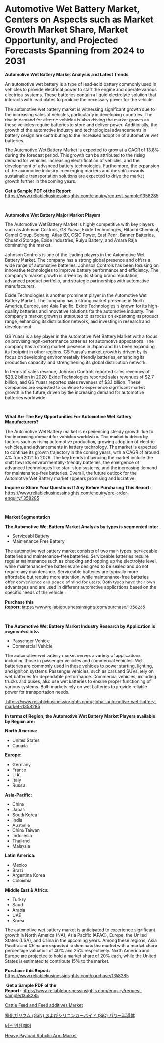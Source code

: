 <p><h1>Automotive Wet Battery Market, Centers on Aspects such as Market Growth Market Share, Market Opportunity, and Projected Forecasts Spanning from 2024 to 2031</h1></p><p><strong>Automotive Wet Battery Market Analysis and Latest Trends</strong></p>
<p><p>An automotive wet battery is a type of lead-acid battery commonly used in vehicles to provide electrical power to start the engine and operate various electrical systems. These batteries contain a liquid electrolyte solution that interacts with lead plates to produce the necessary power for the vehicle.</p><p>The automotive wet battery market is witnessing significant growth due to the increasing sales of vehicles, particularly in developing countries. The rise in demand for electric vehicles is also driving the market growth as these vehicles require batteries to store and deliver power. Additionally, the growth of the automotive industry and technological advancements in battery design are contributing to the increased adoption of automotive wet batteries.</p><p>The Automotive Wet Battery Market is expected to grow at a CAGR of 13.8% during the forecast period. This growth can be attributed to the rising demand for vehicles, increasing electrification of vehicles, and the development of advanced battery technologies. Furthermore, the expansion of the automotive industry in emerging markets and the shift towards sustainable transportation solutions are expected to drive the market growth further in the coming years.</p></p>
<p><strong>Get a Sample PDF of the Report:&nbsp;</strong> <a href="https://www.reliablebusinessinsights.com/enquiry/request-sample/1358285">https://www.reliablebusinessinsights.com/enquiry/request-sample/1358285</a></p>
<p>&nbsp;</p>
<p><strong>Automotive Wet Battery Major Market Players</strong></p>
<p><p>The Automotive Wet Battery Market is highly competitive with key players such as Johnson Controls, GS Yuasa, Exide Technologies, Hitachi Chemical, Camel Group, Sebang, Atlas BX, CSIC Power, East Penn, Banner Batteries, Chuanxi Storage, Exide Industries, Ruiyu Battery, and Amara Raja dominating the market.</p><p>Johnson Controls is one of the leading players in the Automotive Wet Battery Market. The company has a strong global presence and offers a wide range of automotive batteries. Johnson Controls has been focusing on innovative technologies to improve battery performance and efficiency. The company's market growth is driven by its strong brand reputation, advanced product portfolio, and strategic partnerships with automotive manufacturers.</p><p>Exide Technologies is another prominent player in the Automotive Wet Battery Market. The company has a strong market presence in North America, Europe, and Asia Pacific. Exide Technologies is known for its high-quality batteries and innovative solutions for the automotive industry. The company's market growth is attributed to its focus on expanding its product range, enhancing its distribution network, and investing in research and development.</p><p>GS Yuasa is a key player in the Automotive Wet Battery Market with a focus on providing high-performance batteries for automotive applications. The company has a strong market presence in Japan and has been expanding its footprint in other regions. GS Yuasa's market growth is driven by its focus on developing environmentally friendly batteries, enhancing its production capacity, and strengthening its global distribution network.</p><p>In terms of sales revenue, Johnson Controls reported sales revenues of $23.2 billion in 2020, Exide Technologies reported sales revenues of $2.7 billion, and GS Yuasa reported sales revenues of $3.1 billion. These companies are expected to continue to experience significant market growth in the future, driven by the increasing demand for automotive batteries worldwide.</p></p>
<p>&nbsp;</p>
<p><strong>What Are The Key Opportunities For Automotive Wet Battery Manufacturers?</strong></p>
<p><p>The Automotive Wet Battery market is experiencing steady growth due to the increasing demand for vehicles worldwide. The market is driven by factors such as rising automotive production, growing adoption of electric vehicles, and advancements in battery technology. The market is expected to continue its growth trajectory in the coming years, with a CAGR of around 4% from 2021 to 2026. The key trends influencing the market include the shift towards environmentally-friendly batteries, the emergence of advanced technologies like start-stop systems, and the increasing demand for maintenance-free batteries. Overall, the future outlook for the Automotive Wet Battery market appears promising and lucrative.</p></p>
<p><strong>Inquire or Share Your Questions If Any Before Purchasing This Report:</strong> <a href="https://www.reliablebusinessinsights.com/enquiry/pre-order-enquiry/1358285">https://www.reliablebusinessinsights.com/enquiry/pre-order-enquiry/1358285</a></p>
<p>&nbsp;</p>
<p><strong>Market Segmentation</strong></p>
<p><strong>The Automotive Wet Battery Market Analysis by types is segmented into:</strong></p>
<p><ul><li>Serviceabl Battery</li><li>Maintenance Free Battery</li></ul></p>
<p><p>The automotive wet battery market consists of two main types: serviceable batteries and maintenance-free batteries. Serviceable batteries require regular maintenance such as checking and topping up the electrolyte level, while maintenance-free batteries are designed to be sealed and do not require any maintenance. Serviceable batteries are typically more affordable but require more attention, while maintenance-free batteries offer convenience and peace of mind for users. Both types have their own advantages and are used in different automotive applications based on the specific needs of the vehicle.</p></p>
<p><strong>Purchase this Report:&nbsp;</strong><a href="https://www.reliablebusinessinsights.com/purchase/1358285">https://www.reliablebusinessinsights.com/purchase/1358285</a></p>
<p>&nbsp;</p>
<p><strong>The Automotive Wet Battery Market Industry Research by Application is segmented into:</strong></p>
<p><ul><li>Passenger Vehicle</li><li>Commercial Vehicle</li></ul></p>
<p><p>The automotive wet battery market serves a variety of applications, including those in passenger vehicles and commercial vehicles. Wet batteries are commonly used in these vehicles to power starting, lighting, and ignition systems. Passenger vehicles, such as cars and SUVs, rely on wet batteries for dependable performance. Commercial vehicles, including trucks and buses, also use wet batteries to ensure proper functioning of various systems. Both markets rely on wet batteries to provide reliable power for transportation needs.</p></p>
<p><a href="https://www.reliablebusinessinsights.com/global-automotive-wet-battery-market-r1358285">&nbsp;https://www.reliablebusinessinsights.com/global-automotive-wet-battery-market-r1358285</a></p>
<p><strong>In terms of Region, the Automotive Wet Battery Market Players available by Region are:</strong></p>
<p>
    <p> <strong> North America: </strong>
        <ul>
            <li>United States</li>
            <li>Canada</li>
        </ul>
        </p> 
    <p> <strong> Europe: </strong>
        <ul>
            <li>Germany</li>
            <li>France</li>
            <li>U.K.</li>
            <li>Italy</li>
            <li>Russia</li>
        </ul>
        </p> 
    <p> <strong> Asia-Pacific: </strong>
        <ul>
            <li>China</li>
            <li>Japan</li>
            <li>South Korea</li>
            <li>India</li>
            <li>Australia</li>
            <li>China Taiwan</li>
            <li>Indonesia</li>
            <li>Thailand</li>
            <li>Malaysia</li>
        </ul>
        </p> 
    <p> <strong> Latin America: </strong>
        <ul>
            <li>Mexico</li>
            <li>Brazil</li>
            <li>Argentina Korea</li>
            <li>Colombia</li>
        </ul>
        </p> 
    <p> <strong> Middle East & Africa: </strong>
        <ul>
            <li>Turkey</li>
            <li>Saudi</li>
            <li>Arabia</li>
            <li>UAE</li>
            <li>Korea</li>
        </ul>
    </p>
    </p>
<p><p>The automotive wet battery market is anticipated to experience significant growth in North America (NA), Asia Pacific (APAC), Europe, the United States (USA), and China in the upcoming years. Among these regions, Asia Pacific and China are expected to dominate the market with a market share percentage valuation of 40% and 25% respectively. North America and Europe are projected to hold a market share of 20% each, while the United States is estimated to contribute 15% to the market.</p></p>
<p><strong>Purchase this Report: </strong><a href="https://www.reliablebusinessinsights.com/purchase/1358285">https://www.reliablebusinessinsights.com/purchase/1358285</a></p>
<p>&nbsp;<strong>Get a Sample PDF of the Report:&nbsp;&nbsp;</strong><a href="https://www.reliablebusinessinsights.com/enquiry/request-sample/1358285">https://www.reliablebusinessinsights.com/enquiry/request-sample/1358285</a></p>
<p><strong></strong></p>
<p><p><a href="https://github.com/jerrycopelandthomaswsqd8q/Market-Research-Report-List-3/blob/main/cattle-feed-and-feed-additives-market.md">Cattle Feed and Feed additives Market</a></p><p><a href="https://medium.com/@byroalenzuela76845/2024%E5%B9%B4%E3%81%8B%E3%82%892031%E5%B9%B4%E3%81%BE%E3%81%A7%E3%81%AE%E6%9C%9F%E9%96%93%E3%81%AB%E4%BA%88%E6%B8%AC%E3%81%95%E3%82%8C%E3%82%8B%E3%82%AC%E3%83%AA%E3%82%A6%E3%83%A0%E7%AA%92%E5%8C%96%E7%89%A9-gan-%E3%81%8A%E3%82%88%E3%81%B3%E7%82%AD%E5%8C%96%E7%8F%AA%E7%B4%A0-sic-%E3%83%91%E3%83%AF%E3%83%BC%E3%82%BB%E3%83%9F%E3%82%B3%E3%83%B3%E3%83%80%E3%82%AF%E3%82%BF%E5%B8%82%E5%A0%B4%E3%81%AE%E5%8B%95%E5%90%91%E3%81%A8%E6%88%90%E9%95%B7%E8%A6%81%E5%9B%A0%E3%82%92%E5%88%86%E6%9E%90%E3%81%97%E3%81%BE%E3%81%99-a8a84a732003">窒化ガリウム (GaN) およびシリコンカーバイド (SiC) パワー半導体</a></p><p><a href="https://github.com/apple8975768/Market-Research-Report-List-1/blob/main/8597418114471.md">버스 안전 해머</a></p><p><a href="https://issuu.com/reportprime-2/docs/heavy-payload-robotic-arm-market-size-2030.pptx">Heavy Payload Robotic Arm Market</a></p></p>